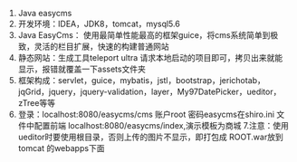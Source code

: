  1. Java easycms 
 2. 开发环境：IDEA，JDK8，tomcat，mysql5.6
 3. Java EasyCms： 使用最简单性能最高的框架guice，将cms系统简单到极致，灵活的栏目扩展，快速的构建普通网站
 4. 静态网站：生成工具teleport ultra 请求本地启动的项目即可，拷贝出来就能显示，报错就覆盖一下assets文件夹
 5. 框架构成：servlet，guice，mybatis，jstl，bootstrap，jerichotab，jqGrid，jquery，jquery-validation，layer，My97DatePicker，ueditor，zTree等等
 6. 登录：localhost:8080/easycms/cms  账户root 密码easycms在shiro.ini 文件中配置前端 localhost:8080/easycms/index,演示模板为商城
 7.注意：使用ueditor时要使用根目录，否则上传的图片不显示，即打包成 ROOT.war放到tomcat 的webapps下面